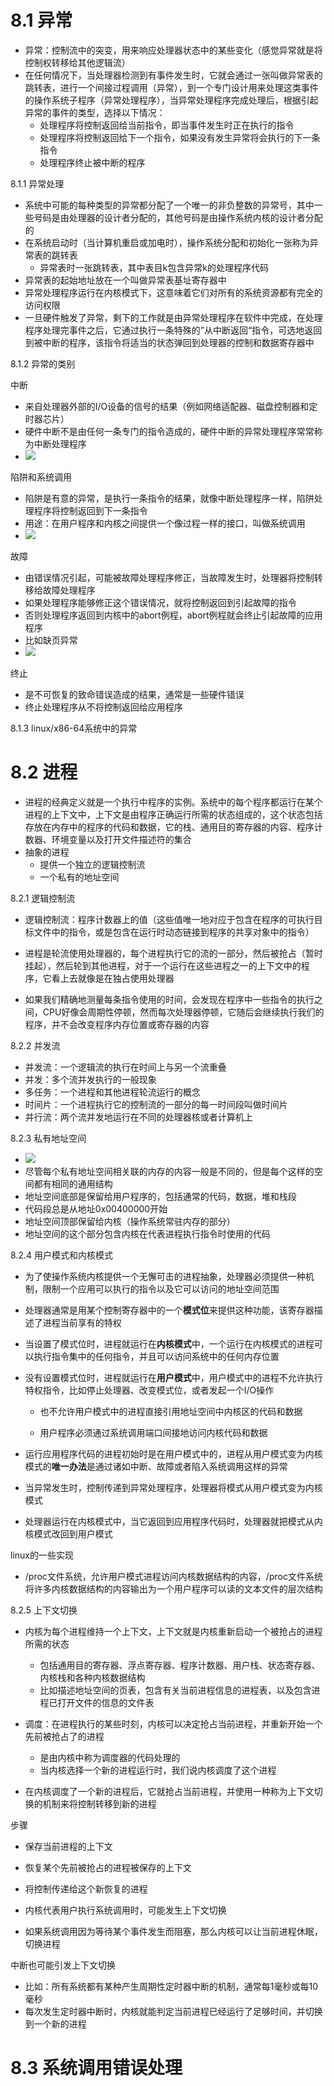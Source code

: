 # 8.1 异常

- 异常：控制流中的突变，用来响应处理器状态中的某些变化（感觉异常就是将控制权转移给其他逻辑流）
- 在任何情况下，当处理器检测到有事件发生时，它就会通过一张叫做异常表的跳转表，进行一个间接过程调用（异常），到一个专门设计用来处理这类事件的操作系统子程序（异常处理程序），当异常处理程序完成处理后，根据引起异常的事件的类型，选择以下情况：
  - 处理程序将控制返回给当前指令，即当事件发生时正在执行的指令
  - 处理程序将控制返回给下一个指令，如果没有发生异常将会执行的下一条指令
  - 处理程序终止被中断的程序



8.1.1 异常处理

- 系统中可能的每种类型的异常都分配了一个唯一的非负整数的异常号，其中一些号码是由处理器的设计者分配的，其他号码是由操作系统内核的设计者分配的
- 在系统启动时（当计算机重启或加电时），操作系统分配和初始化一张称为异常表的跳转表
  - 异常表时一张跳转表，其中表目k包含异常k的处理程序代码
- 异常表的起始地址放在一个叫做异常表基址寄存器中
- 异常处理程序运行在内核模式下，这意味着它们对所有的系统资源都有完全的访问权限
- 一旦硬件触发了异常，剩下的工作就是由异常处理程序在软件中完成，在处理程序处理完事件之后，它通过执行一条特殊的”从中断返回“指令，可选地返回到被中断的程序，该指令将适当的状态弹回到处理器的控制和数据寄存器中



8.1.2 异常的类别

中断

- 来自处理器外部的I/O设备的信号的结果（例如网络适配器、磁盘控制器和定时器芯片）
- 硬件中断不是由任何一条专门的指令造成的，硬件中断的异常处理程序常常称为中断处理程序
- ![](中断.png)



陷阱和系统调用

- 陷阱是有意的异常，是执行一条指令的结果，就像中断处理程序一样，陷阱处理程序将控制返回到下一条指令
- 用途：在用户程序和内核之间提供一个像过程一样的接口，叫做系统调用
- ![](陷阱.png)



故障

- 由错误情况引起，可能被故障处理程序修正，当故障发生时，处理器将控制转移给故障处理程序
- 如果处理程序能够修正这个错误情况，就将控制返回到引起故障的指令
- 否则处理程序返回到内核中的abort例程，abort例程就会终止引起故障的应用程序
- 比如缺页异常
- ![](故障.png)



终止

- 是不可恢复的致命错误造成的结果，通常是一些硬件错误
- 终止处理程序从不将控制返回给应用程序



8.1.3 linux/x86-64系统中的异常



# 8.2 进程

- 进程的经典定义就是一个执行中程序的实例。系统中的每个程序都运行在某个进程的上下文中，上下文是由程序正确运行所需的状态组成的，这个状态包括存放在内存中的程序的代码和数据，它的栈、通用目的寄存器的内容、程序计数器、环境变量以及打开文件描述符的集合
- 抽象的进程
  - 提供一个独立的逻辑控制流
  - 一个私有的地址空间



8.2.1 逻辑控制流

- 逻辑控制流：程序计数器上的值（这些值唯一地对应于包含在程序的可执行目标文件中的指令，或是包含在运行时动态链接到程序的共享对象中的指令）

- 进程是轮流使用处理器的，每个进程执行它的流的一部分，然后被抢占（暂时挂起），然后轮到其他进程，对于一个运行在这些进程之一的上下文中的程序，它看上去就像是在独占使用处理器
- 如果我们精确地测量每条指令使用的时间，会发现在程序中一些指令的执行之间，CPU好像会周期性停顿，然而每次处理器停顿，它随后会继续执行我们的程序，并不会改变程序内存位置或寄存器的内容



8.2.2 并发流

- 并发流：一个逻辑流的执行在时间上与另一个流重叠
- 并发：多个流并发执行的一般现象
- 多任务：一个进程和其他进程轮流运行的概念
- 时间片：一个进程执行它的控制流的一部分的每一时间段叫做时间片
- 并行流：两个流并发地运行在不同的处理器核或者计算机上



8.2.3 私有地址空间

- ![](进程地址空间.png)
- 尽管每个私有地址空间相关联的内存的内容一般是不同的，但是每个这样的空间都有相同的通用结构
- 地址空间底部是保留给用户程序的，包括通常的代码，数据，堆和栈段
- 代码段总是从地址0x00400000开始
- 地址空间顶部保留给内核（操作系统常驻内存的部分）
- 地址空间的这个部分包含内核在代表进程执行指令时使用的代码



8.2.4 用户模式和内核模式

- 为了使操作系统内核提供一个无懈可击的进程抽象，处理器必须提供一种机制，限制一个应用可以执行的指令以及它可以访问的地址空间范围
- 处理器通常是用某个控制寄存器中的一个**模式位**来提供这种功能，该寄存器描述了进程当前享有的特权



- 当设置了模式位时，进程就运行在**内核模式**中，一个运行在内核模式的进程可以执行指令集中的任何指令，并且可以访问系统中的任何内存位置



- 没有设置模式位时，进程就运行在**用户模式**中，用户模式中的进程不允许执行特权指令，比如停止处理器、改变模式位，或者发起一个I/O操作

  - 也不允许用户模式中的进程直接引用地址空间中内核区的代码和数据

  - 用户程序必须通过系统调用端口间接地访问内核代码和数据



- 运行应用程序代码的进程初始时是在用户模式中的，进程从用户模式变为内核模式的**唯一办法**是通过诸如中断、故障或者陷入系统调用这样的异常
- 当异常发生时，控制传递到异常处理程序，处理器将模式从用户模式变为内核模式
- 处理器运行在内核模式中，当它返回到应用程序代码时，处理器就把模式从内核模式改回到用户模式



linux的一些实现

- /proc文件系统，允许用户模式进程访问内核数据结构的内容，/proc文件系统将许多内核数据结构的内容输出为一个用户程序可以读的文本文件的层次结构



8.2.5 上下文切换

- 内核为每个进程维持一个上下文，上下文就是内核重新启动一个被抢占的进程所需的状态
  - 包括通用目的寄存器、浮点寄存器、程序计数器、用户栈、状态寄存器、内核栈和各种内核数据结构
  - 比如描述地址空间的页表，包含有关当前进程信息的进程表，以及包含进程已打开文件的信息的文件表



- 调度：在进程执行的某些时刻，内核可以决定抢占当前进程，并重新开始一个先前被抢占了的进程
  - 是由内核中称为调度器的代码处理的
  - 当内核选择一个新的进程运行时，我们说内核调度了这个进程
- 在内核调度了一个新的进程后，它就抢占当前进程，并使用一种称为上下文切换的机制来将控制转移到新的进程



步骤

- 保存当前进程的上下文
- 恢复某个先前被抢占的进程被保存的上下文
- 将控制传递给这个新恢复的进程



- 内核代表用户执行系统调用时，可能发生上下文切换
- 如果系统调用因为等待某个事件发生而阻塞，那么内核可以让当前进程休眠，切换进程



中断也可能引发上下文切换

- 比如：所有系统都有某种产生周期性定时器中断的机制，通常每1毫秒或每10毫秒
- 每次发生定时器中断时，内核就能判定当前进程已经运行了足够时间，并切换到一个新的进程



# 8.3 系统调用错误处理

